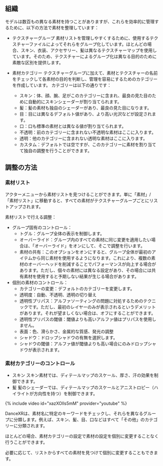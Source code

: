 ## 組織

モデルは数百もの異なる素材を持つことがありますが、これらを効率的に管理するために、以下の方法で素材を整理しています：

* テクスチャーグループ
  素材リストを管理しやすくするために、使用するテクスチャーファイルによってそれらをグループ化しています。ほとんどの場合、スキン、衣装、アクセサリー、髪は異なるテクスチャーマップを使用しています。そのため、テクスチャーによるグループ化は異なる目的のために素敵な区別を提供します。

* 素材カテゴリー
  テクスチャーグループに加えて、素材とテクスチャーの名前をチェックして各素材の目的を判断し、管理を容易にするためのカテゴリーを作成しています。
  カテゴリーは以下の通りです：
  * スキン：体、顔、腕、足がこのカテゴリーに含まれ、最良の見た目のために自動的にスキンシェーダーが割り当てられます。
  * 髪：髪の素材も独自のシェーダーがあり、最良の見た目になります。
  * 目：目には異なるデフォルト値があり、より高い光沢などが設定されます。
  * 口：口も標準の素材とは異なる値が割り当てられます。
  * 不透明：前のカテゴリーに含まれない不透明な素材はここに入ります。
  * 透明：他のカテゴリーに含まれない透明な素材はここに入ります。
  * カスタム：デフォルトでは空ですが、このカテゴリーに素材を割り当てて独自の調整を行うことができます。


## 調整の方法

### 素材リスト

アクターメニューから素材リストを見つけることができます。単に「素材」/「素材リスト」に移動すると、すべての素材がテクスチャーグループごとにリストアップされます。

素材リストで行える調整：
* グループ固有のコントロール：
  * トグル：グループ全体の表示を制御します。
  * オーバーライド：グループ内のすべての素材に同じ変更を適用したい場合は、「オーバーライド」をオンにして、そこで調整を行います。
  * 素材の共有：このオプションをオンにすると、グループ全体が最初のアイテムから同じ素材を使用するようになります。これにより、複数の素材のオーバーヘッドを削減することでパフォーマンスが向上する場合があります。ただし、個々の素材には異なる設定があり、その場合には共有素材を使用すると予期しない結果が生じる場合があります。
* 個別の素材のコントロール：
  * カテゴリーの変更：デフォルトのカテゴリーを変更します。
  * 透明度：自動、不透明、透明の切り替え
  * 透明性プリパス：アルファソーティングの問題に対処するためのテクニックです。ただし、最初のレイヤーのみが表示されるというデメリットがあります。それが望ましくない場合は、オフにすることができます。
  * 透明性プリパスの閾値：閾値よりも高いアルファ値はプリパスを使用しません。
  * 表面：色、滑らかさ、金属的な質感、発光の調整
  * シャドウ：ドロップシャドウの有無を選択します。
  * シャドウの閾値：アルファ値が閾値よりも高い場合にのみドロップシャドウが表示されます。

### 素材カテゴリーのコントロール

* スキン
  スキン素材では、ディテールマップのスケール、厚さ、汗の効果を制御できます。
* 髪
  髪のシェーダーでは、ディテールマップのスケールとアニストロピー（ハイライトが方向性を持つ）を制御できます。

{% include video id="xazXOlls5mM" provider="youtube" %}

DanceXRは、素材名に特定のキーワードをチェックし、それらを異なるグループに分類します。例えば、スキン、髪、目、口などはすべて「その他」のカテゴリーに分類されます。

ほとんどの場合、素材カテゴリーの設定で素材の設定を個別に変更することなく行うことができます。

必要に応じて、リストからすべての素材を見つけて個別に変更することもできます。